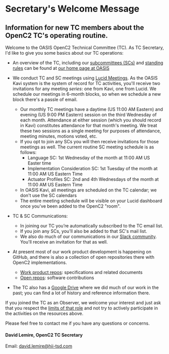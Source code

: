 # Secretary's Welcome Message
## Information for new TC members about the OpenC2 TC's operating routine.

Welcome to the OASIS OpenC2 Technical Committee (TC). As TC Secretary, I'd like to give you some basics about our TC operations:

* An overview of the TC, including our 
[subcommittees (SCs)](https://www.oasis-open.org/committees/tc_home.php?wg_abbrev=openc2#subcommittees) and 
[standing rules](https://www.oasis-open.org/committees/tc_home.php?wg_abbrev=openc2#other) can be found at 
[our home page at OASIS](https://www.oasis-open.org/committees/tc_home.php?wg_abbrev=openc2)

* We conduct TC and SC meetings using [Lucid Meetings](https://www.lucidmeetings.com). 
As the OASIS Kavi system is the system of record for TC activities, you'll receive 
two invitations for any meeting _series_: one from Kavi, one from Lucid. We schedule
our meetings in 6-month blocks, so when we schedule a new block there's a passle of email.
  * Our monthly TC meetings have a daytime (US 11:00 AM Eastern) and evening 
  (US 9:00 PM Eastern) session on the third Wednesday of each month. Attendance 
  at either session (which you should record in Kavi) constitutes attendance 
  for that month's meeting. We treat these two sessions as a single meeting
  for purposes of attendance, meeting minutes, motions voted, etc.
  * If you opt to join any SCs you will then receive invitations for those 
  meetings as well. The current routine SC meeting schedule is as follows:
    * Language SC: 1st Wednesday of the month at 11:00 AM US Easter time
    * Implementation Consideration SC: 1st Tuesday of the month at 11:00 AM US Eastern Time
    * Actuator Profiles SC:  2nd and 4th Wednesdays of the month at 11:00 AM US Eastern Time
  * In OASIS Kavi, all meetings are scheduled on the TC calendar; we don't use the SC calendars
  * The entire meeting schedule will be visible on your 
  Lucid dashboard once you've been added to the OpenC2 "room".
  
  
* TC & SC Communications:
  * In joining our TC you’re automatically subscribed to the TC email list. 
  * If you join any SCs, you'll also be added to that SC's mail list. 
  * We also do much of our communications in our [Slack community](https://openc2-community.slack.com). 
You'll receive an invitation for that as well.

* At present most of our work product development is happening on GitHub, 
and there is also a collection of open repositories there with OpenC2 implementations. 
  * [Work product repos](https://github.com/oasis-tcs?utf8=%E2%9C%93&q=openc2&type=&language=): specifications and related documents
  * [Open repos](https://github.com/oasis-open?utf8=%E2%9C%93&q=openc2-&type=&language=): software contributions

* The TC also has a [Google Drive](https://drive.google.com/drive/u/1/folders/0ByY7rMsnC7rrY1JEMlBLckNXTG8) 
where we did much of our work in the past; 
you can find a lot of history and reference information there.

If you joined the TC as an Observer, we welcome your interest and just ask that 
you respect the [limits of that role](https://www.oasis-open.org/committees/roles) 
and not try to actively participate in the activities on the resources above.

Please feel free to contact me if you have any questions or concerns.

#### David Lemire, OpenC2 TC Secretary

Email:  david.lemire@hii-tsd.com
